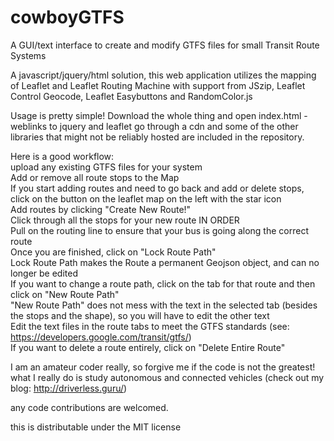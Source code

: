 # cowboyGTFS
A GUI/text interface to create and modify GTFS files for small Transit Route Systems

A javascript/jquery/html solution, this web application utilizes the mapping of Leaflet and Leaflet Routing Machine with support from JSzip, Leaflet Control Geocode, Leaflet Easybuttons and RandomColor.js

Usage is pretty simple! Download the whole thing and open index.html - weblinks to jquery and leaflet go through a cdn and some of the other libraries that might not be reliably hosted are included in the repository.

Here is a good workflow:  
upload any existing GTFS files for your system  
Add or remove all route stops to the Map  
If you start adding routes and need to go back and add or delete stops, click on the button on the leaflet map on the left with the star icon  
Add routes by clicking "Create New Route!"  
Click through all the stops for your new route IN ORDER  
Pull on the routing line to ensure that your bus is going along the correct route  
Once you are finished, click on "Lock Route Path"  
Lock Route Path makes the Route a permanent Geojson object, and can no longer be edited  
If you want to change a route path, click on the tab for that route and then click on "New Route Path"  
"New Route Path" does not mess with the text in the selected tab (besides the stops and the shape), so you will have to edit the other text  
Edit the text files in the route tabs to meet the GTFS standards (see: https://developers.google.com/transit/gtfs/)  
If you want to delete a route entirely, click on "Delete Entire Route"  


I am an amateur coder really, so forgive me if the code is not the greatest!  what I really do is study autonomous and connected vehicles (check out my blog: http://driverless.guru/)

any code contributions are welcomed.

this is distributable under the MIT license
